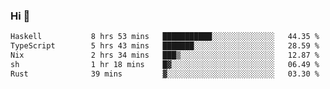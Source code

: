 ### Hi 👋

<!--START_SECTION:waka-->

```txt
Haskell           8 hrs 53 mins   ███████████░░░░░░░░░░░░░░   44.35 %
TypeScript        5 hrs 43 mins   ███████░░░░░░░░░░░░░░░░░░   28.59 %
Nix               2 hrs 34 mins   ███▒░░░░░░░░░░░░░░░░░░░░░   12.87 %
sh                1 hr 18 mins    █▓░░░░░░░░░░░░░░░░░░░░░░░   06.49 %
Rust              39 mins         ▓░░░░░░░░░░░░░░░░░░░░░░░░   03.30 %
```

<!--END_SECTION:waka-->
